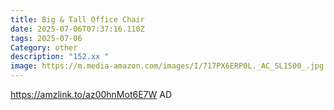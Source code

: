 ```yaml
---
title: Big & Tall Office Chair
date: 2025-07-06T07:37:16.110Z
tags: 2025-07-06
Category: other
description: "152.xx "
image: https://m.media-amazon.com/images/I/717PX6ERP0L._AC_SL1500_.jpg
---
```

https://amzlink.to/az00hnMot6E7W
AD